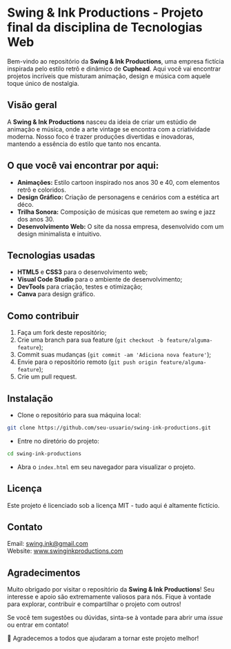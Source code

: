 # Swing & Ink Productions - Projeto final da disciplina de Tecnologias Web 

Bem-vindo ao repositório da **Swing & Ink Productions**, uma empresa fictícia inspirada pelo estilo retrô e dinâmico de **Cuphead**. Aqui você vai encontrar projetos incríveis que misturam animação, design e música com aquele toque único de nostalgia.

## Visão geral

A **Swing & Ink Productions** nasceu da ideia de criar um estúdio de animação e música, onde a arte vintage se encontra com a criatividade moderna. Nosso foco é trazer produções divertidas e inovadoras, mantendo a essência do estilo que tanto nos encanta.

## O que você vai encontrar por aqui:

- **Animações:** Estilo cartoon inspirado nos anos 30 e 40, com elementos retrô e coloridos.
- **Design Gráfico:** Criação de personagens e cenários com a estética art déco.
- **Trilha Sonora:** Composição de músicas que remetem ao swing e jazz dos anos 30.
- **Desenvolvimento Web:** O site da nossa empresa, desenvolvido com um design minimalista e intuitivo.

## Tecnologias usadas

- **HTML5** e **CSS3** para o desenvolvimento web;
- **Visual Code Studio** para o ambiente de desenvolvimento;
- **DevTools** para criação, testes e otimização;
- **Canva** para design gráfico.

## Como contribuir

1. Faça um fork deste repositório;
2. Crie uma branch para sua feature (`git checkout -b feature/alguma-feature`);
3. Commit suas mudanças (`git commit -am 'Adiciona nova feature'`);
4. Envie para o repositório remoto (`git push origin feature/alguma-feature`);
5. Crie um pull request.

## Instalação

- Clone o repositório para sua máquina local:

```bash
git clone https://github.com/seu-usuario/swing-ink-productions.git
```

- Entre no diretório do projeto:

```bash
cd swing-ink-productions
```

- Abra o ``index.html`` em seu navegador para visualizar o projeto.

## Licença

Este projeto é licenciado sob a licença MIT - tudo aqui é altamente fictício.

## Contato

Email: swing.ink@gmail.com </br>
Website: www.swinginkproductions.com

## Agradecimentos

Muito obrigado por visitar o repositório da **Swing & Ink Productions**! Seu interesse e apoio são extremamente valiosos para nós. Fique à vontade para explorar, contribuir e compartilhar o projeto com outros!

Se você tem sugestões ou dúvidas, sinta-se à vontade para abrir uma *issue* ou entrar em contato!

🎉 Agradecemos a todos que ajudaram a tornar este projeto melhor!
